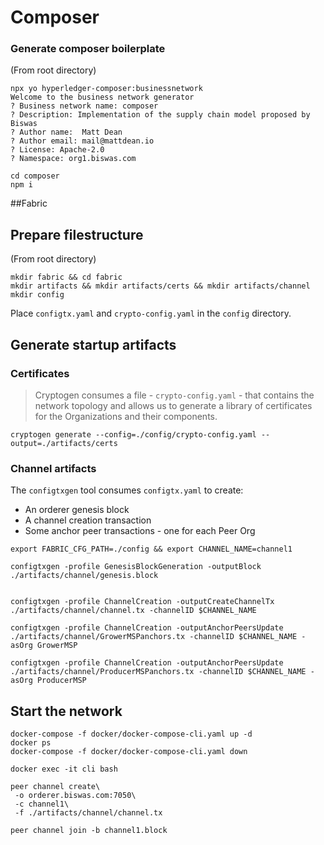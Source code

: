 # Composer

### Generate composer boilerplate

(From root directory)

```shell
npx yo hyperledger-composer:businessnetwork
Welcome to the business network generator
? Business network name: composer
? Description: Implementation of the supply chain model proposed by Biswas
? Author name:  Matt Dean
? Author email: mail@mattdean.io
? License: Apache-2.0
? Namespace: org1.biswas.com

cd composer
npm i
```



##Fabric

## Prepare filestructure

(From root directory)

```shell
mkdir fabric && cd fabric
mkdir artifacts && mkdir artifacts/certs && mkdir artifacts/channel
mkdir config
```

Place `configtx.yaml` and `crypto-config.yaml` in the `config` directory.



## Generate startup artifacts

### Certificates

> Cryptogen consumes a file - ``crypto-config.yaml`` - that contains the network topology and allows us to generate a library of certificates for the Organizations and their components.

```shell
cryptogen generate --config=./config/crypto-config.yaml --output=./artifacts/certs
```

 ### Channel artifacts

The `configtxgen` tool consumes `configtx.yaml` to create: 

- An orderer genesis block
- A channel creation transaction
- Some anchor peer transactions - one for each Peer Org

```shell
export FABRIC_CFG_PATH=./config && export CHANNEL_NAME=channel1

configtxgen -profile GenesisBlockGeneration -outputBlock ./artifacts/channel/genesis.block


configtxgen -profile ChannelCreation -outputCreateChannelTx ./artifacts/channel/channel.tx -channelID $CHANNEL_NAME

configtxgen -profile ChannelCreation -outputAnchorPeersUpdate ./artifacts/channel/GrowerMSPanchors.tx -channelID $CHANNEL_NAME -asOrg GrowerMSP

configtxgen -profile ChannelCreation -outputAnchorPeersUpdate ./artifacts/channel/ProducerMSPanchors.tx -channelID $CHANNEL_NAME -asOrg ProducerMSP
```



## Start the network

```Shell
docker-compose -f docker/docker-compose-cli.yaml up -d
docker ps
docker-compose -f docker/docker-compose-cli.yaml down
```



```
docker exec -it cli bash

peer channel create\
 -o orderer.biswas.com:7050\
 -c channel1\
 -f ./artifacts/channel/channel.tx

peer channel join -b channel1.block
```

